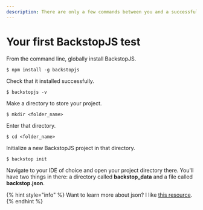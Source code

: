 ```yaml
---
description: There are only a few commands between you and a successful first test.
---
```


# Your first BackstopJS test

From the command line, globally install BackstopJS.

```text
$ npm install -g backstopjs
```

Check that it installed successfully.

```text
$ backstopjs -v
```

Make a directory to store your project.

```text
$ mkdir <folder_name>
```

Enter that directory.

```text
$ cd <folder_name>
```

Initialize a new BackstopJS project in that directory.

```text
$ backstop init
```

Navigate to your IDE of choice and open your project directory there. You'll have two things in there: a directory called **backstop\_data** and a file called **backstop.json**.

{% hint style="info" %}
Want to learn more about json? I like [this resource](https://www.digitalocean.com/community/tutorials/an-introduction-to-json). 
{% endhint %}





